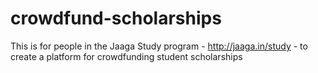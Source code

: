 crowdfund-scholarships
======================

This is for people in the Jaaga Study program - http://jaaga.in/study - to create a platform for crowdfunding student scholarships 
